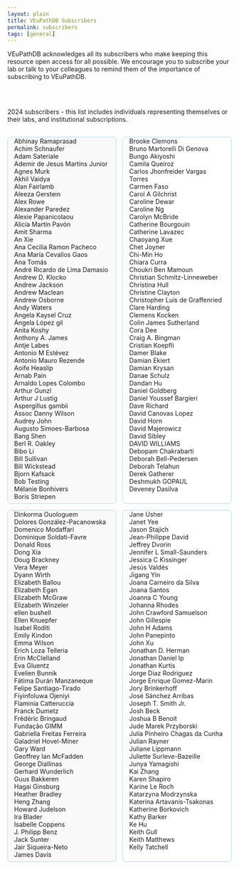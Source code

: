 ```yaml
---
layout: plain
title: VEuPathDB Subscribers
permalink: subscribers
tags: [general]
---
```

<style>
 div.container {
  display: flex;
  flex-wrap: wrap;
  gap: 1em; /* space between columns */
}

div.column1, div.column2, div.column3, div.column4 {
  flex: 1 1 22%;
  border-radius: .5em;
  border: 1px solid lightblue;
  padding: 0 1em 0.5em;
  min-width: 12em;
}

/* Two-tone backgrounds */
div.column1, div.column3 {
  background: #f9f9f9; /* light grey */
}

div.column2, div.column4 {
  background: #ffffff; /* white */
}

@media only screen and (max-width: 50em) {
  div.container {
    flex-direction: column;
  }
  div.column1, div.column2, div.column3, div.column4 {
    flex: 1 1 100%;
    min-width: auto;
    margin-left: 0;
    margin-bottom: 1em;
  }
}
</style>

<p>VEuPathDB acknowledges all its subscribers who make keeping this resource open access for all possible. We encourage you to subscribe your lab or talk to your colleagues to remind them of the importance of subscribing to VEuPathDB.</P><br><br>

2024 subscribers - this list includes individuals representing themselves or their labs, and institutional subscriptions.<br><br>

<div class="container">
  <div class="column1">
    Abhinay Ramaprasad<br>
    Achim Schnaufer<br>
    Adam Sateriale<br>
    Ademir de Jesus Martins Junior<br>
    Agnes Murk<br>
    Akhil Vaidya<br>
    Alan Fairlamb<br>
    Aleeza Gerstein<br>
    Alex Rowe<br>
    Alexander Paredez<br>
    Alexie Papanicolaou<br>
    Alicia Martín Pavón<br>
    Amit Sharma<br>
    An Xie<br>
    Ana Cecilia Ramon Pacheco<br>
    Ana María Cevallos Gaos<br>
    Ana Tomás<br>
    André Ricardo de Lima Damasio<br>
    Andrew D. Klocko<br>
    Andrew Jackson<br>
    Andrew Maclean<br>
    Andrew Osborne<br>
    Andy Waters<br>
    Angela Kaysel Cruz<br>
    Ángela López gil<br>
    Anita Koshy<br>
    Anthony A. James<br>
    Antje Labes<br>
    Antonio M Estévez<br>
    Antonio Mauro Rezende<br>
    Aoife Heaslip<br>
    Arnab Pain<br>
    Arnaldo Lopes Colombo<br>
    Arthur Gunzl<br>
    Arthur J Lustig<br>
    Aspergillus gambii<br>
    Assoc Danny Wilson<br>
    Audrey John<br>
    Augusto Simoes-Barbosa<br>
    Bang Shen<br>
    Berl R. Oakley<br>
    Bibo Li<br>
    Bill Sullivan<br>
    Bill Wickstead<br>
    Bjorn Kafsack<br>
    Bob Testing<br>
    Mélanie Bonhivers<br>
    Boris Striepen<br>
  </div>

  <div class="column2">
    Brooke Clemons<br>
    Bruno Martorelli Di Genova<br>
    Bungo Akiyoshi<br>
    Camila Queiroz<br>
    Carlos Jhonfreider Vargas Torres<br>
    Carmen Faso<br>
    Carol A Gilchrist<br>
    Caroline Dewar<br>
    Caroline Ng<br>
    Carolyn McBride<br>
    Catherine Bourgouin<br>
    Catherine Lavazec<br>
    Chaoyang Xue<br>
    Chet Joyner<br>
    Chi-Min Ho<br>
    Chiara Curra<br>
    Choukri Ben Mamoun<br>
    Christian Schmitz-Linneweber<br>
    Christina Hull<br>
    Christine Clayton<br>
    Christopher Luis de Graffenried<br>
    Clare Harding<br>
    Clemens Kocken<br>
    Colin James Sutherland<br>
    Cora Dee<br>
    Craig A. Bingman<br>
    Cristian Koepfli<br>
    Damer Blake<br>
    Damian Ekiert<br>
    Damian Krysan<br>
    Danae Schulz<br>
    Dandan Hu<br>
    Daniel Goldberg<br>
    Daniel Youssef Bargieri<br>
    Dave Richard<br>
    David Canovas Lopez<br>
    David Horn<br>
    David Majerowicz<br>
    David Sibley<br>
    DAVID WILLIAMS<br>
    Debopam Chakrabarti<br>
    Deborah Bell-Pedersen<br>
    Deborah Telahun<br>
    Derek Gatherer<br>
    Deshmukh GOPAUL<br>
    Deveney Dasilva<br>
  </div>

  <div class="column3">
    Dinkorma Ouologuem<br>
    Dolores González-Pacanowska<br>
    Domenico Modaffari<br>
    Dominique Soldati-Favre<br>
    Donald Ross<br>
    Dong Xia<br>
    Doug Brackney<br>
    Vera Meyer<br>
    Dyann Wirth<br>
    Elizabeth Ballou<br>
    Elizabeth Egan<br>
    Elizabeth McGraw<br>
    Elizabeth Winzeler<br>
    ellen bushell<br>
    Ellen Knuepfer<br>
    Isabel Roditi<br>
    Emily Kindon<br>
    Emma Wilson<br>
    Erich Loza Telleria<br>
    Erin McClelland<br>
    Eva Gluentz<br>
    Evelien Bunnik<br>
    Fátima Durán Manzaneque<br>
    Felipe Santiago-Tirado<br>
    Fiyinfoluwa Ojeniyi<br>
    Flaminia Catteruccia<br>
    Franck Dumetz<br>
    Frédéric Bringaud<br>
    Fundação GIMM<br>
    Gabriella Freitas Ferreira<br>
    Galadriel Hovel-Miner<br>
    Gary Ward<br>
    Geoffrey Ian McFadden<br>
    George Diallinas<br>
    Gerhard Wunderlich<br>
    Guus Bakkeren<br>
    Hagai Ginsburg<br>
    Heather Bradley<br>
    Heng Zhang<br>
    Howard Judelson<br>
    Ira Blader<br>
    Isabelle Coppens<br>
    J. Philipp Benz<br>
    Jack Sunter<br>
    Jair Siqueira-Neto<br>
    James Davis<br>
  </div>

  <div class="column4">
    Jane Usher<br>
    Janet Yee<br>
    Jason Stajich<br>
    Jean-Philippe David<br>
    Jeffrey Dvorin<br>
    Jennifer L Small-Saunders<br>
    Jessica C Kissinger<br>
    Jesús Valdés<br>
    Jigang Yin<br>
    Joana Carneiro da Silva<br>
    Joana Santos<br>
    Joanna C Young<br>
    Johanna Rhodes<br>
    John Crawford Samuelson<br>
    John Gillespie<br>
    John H Adams<br>
    John Panepinto<br>
    John Xu<br>
    Jonathan D. Herman<br>
    Jonathan Daniel Ip<br>
    Jonathan Kurtis<br>
    Jorge Diaz Rodriguez<br>
    Jorge Enrique  Gomez-Marin<br>
    Jory Brinkerhoff<br>
    José Sánchez Arribas<br>
    Joseph T. Smith Jr.<br>
    Josh Beck<br>
    Joshua B Benoit<br>
    Jude Marek Przyborski<br>
    Julia Pinheiro Chagas da Cunha<br>
    Julian Rayner<br>
    Juliane Lippmann<br>
    Juliette Surleve-Bazeille<br>
    Junya Yamagishi<br>
    Kai Zhang<br>
    Karen Shapiro<br>
    Karine Le Roch<br>
    Katarzyna Modrzynska<br>
    Katerina Artavanis-Tsakonas<br>
    Katherine Borkovich<br>
    Kathy Barker<br>
    Ke Hu<br>
    Keith Gull<br>
    Keith Matthews<br>
    Kelly Tatchell<br>
  </div>
</div>